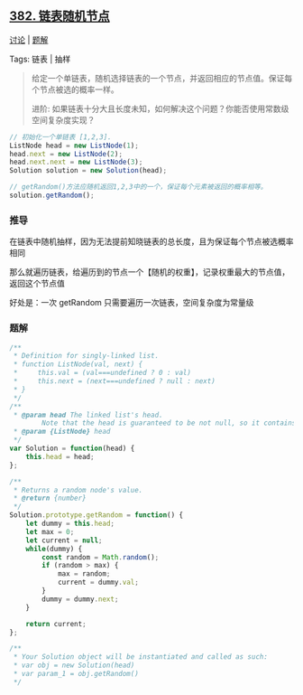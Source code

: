 ## [382. 链表随机节点](https://leetcode-cn.com/problems/linked-list-random-node/)

[讨论](https://leetcode-cn.com/problems/linked-list-random-node/comments/) | [题解](https://leetcode-cn.com/problems/linked-list-random-node/solution/)

Tags: 链表 | 抽样

> 给定一个单链表，随机选择链表的一个节点，并返回相应的节点值。保证每个节点被选的概率一样。
>
> 进阶:
> 如果链表十分大且长度未知，如何解决这个问题？你能否使用常数级空间复杂度实现？

```js
// 初始化一个单链表 [1,2,3].
ListNode head = new ListNode(1);
head.next = new ListNode(2);
head.next.next = new ListNode(3);
Solution solution = new Solution(head);

// getRandom()方法应随机返回1,2,3中的一个，保证每个元素被返回的概率相等。
solution.getRandom();
```

### 推导

在链表中随机抽样，因为无法提前知晓链表的总长度，且为保证每个节点被选概率相同

那么就遍历链表，给遍历到的节点一个【随机的权重】，记录权重最大的节点值，返回这个节点值

好处是：一次 getRandom 只需要遍历一次链表，空间复杂度为常量级

### 题解
```js
/**
 * Definition for singly-linked list.
 * function ListNode(val, next) {
 *     this.val = (val===undefined ? 0 : val)
 *     this.next = (next===undefined ? null : next)
 * }
 */
/**
 * @param head The linked list's head.
        Note that the head is guaranteed to be not null, so it contains at least one node.
 * @param {ListNode} head
 */
var Solution = function(head) {
    this.head = head;
};

/**
 * Returns a random node's value.
 * @return {number}
 */
Solution.prototype.getRandom = function() {
    let dummy = this.head;
    let max = 0;
    let current = null;
    while(dummy) {
        const random = Math.random();
        if (random > max) {
            max = random;
            current = dummy.val;
        }
        dummy = dummy.next;
    }

    return current;
};

/**
 * Your Solution object will be instantiated and called as such:
 * var obj = new Solution(head)
 * var param_1 = obj.getRandom()
 */
```
